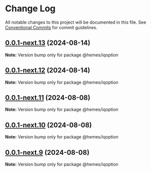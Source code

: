 # Change Log

All notable changes to this project will be documented in this file.
See [Conventional Commits](https://conventionalcommits.org) for commit guidelines.

## [0.0.1-next.13](https://github.com/PaymeTrade/hemes/compare/v0.0.1-next.12...v0.0.1-next.13) (2024-08-14)

**Note:** Version bump only for package @hemes/iqoption





## [0.0.1-next.12](https://github.com/PaymeTrade/hemes/compare/v0.0.1-next.11...v0.0.1-next.12) (2024-08-14)

**Note:** Version bump only for package @hemes/iqoption





## [0.0.1-next.11](https://github.com/PaymeTrade/hemes/compare/v0.0.1-next.10...v0.0.1-next.11) (2024-08-08)

**Note:** Version bump only for package @hemes/iqoption





## [0.0.1-next.10](https://github.com/PaymeTrade/hemes/compare/v0.0.1-next.9...v0.0.1-next.10) (2024-08-08)

**Note:** Version bump only for package @hemes/iqoption





## [0.0.1-next.9](https://github.com/PaymeTrade/hemes/compare/v0.0.1-next.7...v0.0.1-next.9) (2024-08-08)

**Note:** Version bump only for package @hemes/iqoption
